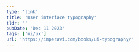```yaml
---
type: 'link'
title: 'User interface typography'
tldr: ''
pubDate: 'Dec 11 2023'
tags: ['ui/ux']
url: 'https://imperavi.com/books/ui-typography/'
---
```

